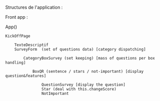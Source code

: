 Structures de l'application :

Front app :

App()

	KickOffPage

		TexteDescriptif
		SurveyForm  (set of questions data) [category dispatching]

			CategoryBoxSurvey (set keeping) [mass of questions per box handling]

				BoxQR (sentence / stars / not-important) [display question&features]

					QuestionSurvey [display the question]
					Star (deal with this.changeScore)
					NotImportant
					


